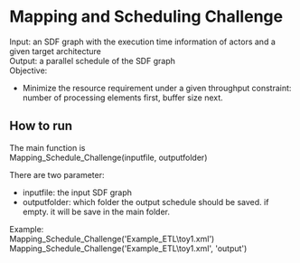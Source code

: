 # Mapping and Scheduling Challenge

Input: an SDF graph with the execution time information of actors and a given target architecture   
Output: a parallel schedule of the SDF graph  
Objective:
- Minimize the resource requirement under a given throughput constraint: 
  number of processing elements first, buffer size next.

## How to run
The main function is  
	Mapping_Schedule_Challenge(inputfile, outputfolder)

There are two parameter:  
- inputfile: the input SDF graph
- outputfolder: which folder the output schedule should be saved.
	if empty. it will be save in the main folder.

Example:  
Mapping_Schedule_Challenge('Example_ETL\toy1.xml')  
Mapping_Schedule_Challenge('Example_ETL\toy1.xml', 'output')  
